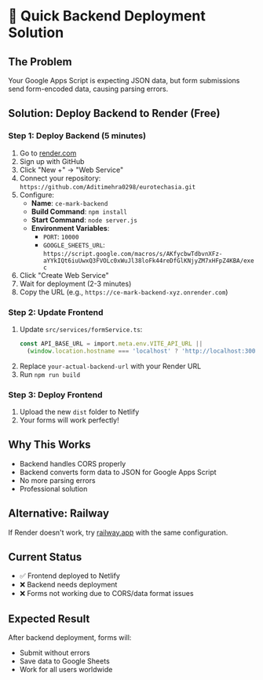 # 🚀 Quick Backend Deployment Solution

## The Problem
Your Google Apps Script is expecting JSON data, but form submissions send form-encoded data, causing parsing errors.

## Solution: Deploy Backend to Render (Free)

### Step 1: Deploy Backend (5 minutes)
1. Go to [render.com](https://render.com)
2. Sign up with GitHub
3. Click "New +" → "Web Service"
4. Connect your repository: `https://github.com/Aditimehra0298/eurotechasia.git`
5. Configure:
   - **Name**: `ce-mark-backend`
   - **Build Command**: `npm install`
   - **Start Command**: `node server.js`
   - **Environment Variables**:
     - `PORT`: `10000`
     - `GOOGLE_SHEETS_URL`: `https://script.google.com/macros/s/AKfycbwTdbvnXFz-aYYkIQt6iuUwxQ3FVOLc0xWuJl38loFk44reDfGlKNjyZM7xHFpZ4KBA/exec`
6. Click "Create Web Service"
7. Wait for deployment (2-3 minutes)
8. Copy the URL (e.g., `https://ce-mark-backend-xyz.onrender.com`)

### Step 2: Update Frontend
1. Update `src/services/formService.ts`:
   ```typescript
   const API_BASE_URL = import.meta.env.VITE_API_URL || 
     (window.location.hostname === 'localhost' ? 'http://localhost:3001' : 'https://your-actual-backend-url.onrender.com');
   ```
2. Replace `your-actual-backend-url` with your Render URL
3. Run `npm run build`

### Step 3: Deploy Frontend
1. Upload the new `dist` folder to Netlify
2. Your forms will work perfectly!

## Why This Works
- Backend handles CORS properly
- Backend converts form data to JSON for Google Apps Script
- No more parsing errors
- Professional solution

## Alternative: Railway
If Render doesn't work, try [railway.app](https://railway.app) with the same configuration.

## Current Status
- ✅ Frontend deployed to Netlify
- ❌ Backend needs deployment
- ❌ Forms not working due to CORS/data format issues

## Expected Result
After backend deployment, forms will:
- Submit without errors
- Save data to Google Sheets
- Work for all users worldwide 
